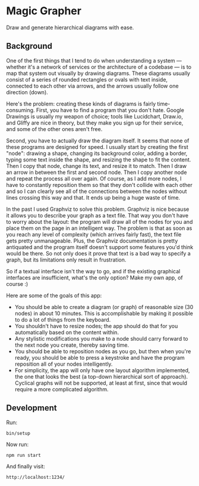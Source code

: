 # Magic Grapher

Draw and generate hierarchical diagrams with ease.

## Background

One of the first things that I tend to do when understanding a system —
whether it's a network of services or the architecture of a codebase —
is to map that system out visually by drawing diagrams.
These diagrams usually consist of a series of rounded rectangles or ovals with text inside,
connected to each other via arrows,
and the arrows usually follow one direction (down).

Here's the problem:
creating these kinds of diagrams is fairly time-consuming.
First, you have to find a program that you don't hate.
Google Drawings is usually my weapon of choice;
tools like Lucidchart, Draw.io, and Gliffy are nice in theory,
but they make you sign up for their service,
and some of the other ones aren't free.

Second, you have to actually draw the diagram itself.
It seems that none of these programs are designed for speed.
I usually start by creating the first "node":
drawing a shape,
changing its background color,
adding a border,
typing some text inside the shape,
and resizing the shape to fit the content.
Then I copy that node,
change its text,
and resize it to match.
Then I draw an arrow in between the first and second node.
Then I copy another node and repeat the process all over again.
Of course, as I add more nodes,
I have to constantly reposition them
so that they don't collide with each other
and so I can clearly see all of the connections between the nodes
without lines crossing this way and that.
It ends up being a huge waste of time.

In the past I used Graphviz to solve this problem.
Graphviz is nice because it allows you to describe your graph as a text file.
That way you don't have to worry about the layout:
the program will draw all of the nodes for you
and place them on the page in an intelligent way.
The problem is that as soon as you reach any level of complexity
(which arrives fairly fast),
the text file gets pretty unmanageable.
Plus, the Graphviz documentation is pretty antiquated
and the program itself doesn't support some features you'd think would be there.
So not only does it prove that text is a bad way to specify a graph,
but its limitations only result in frustration.

So if a textual interface isn't the way to go,
and if the existing graphical interfaces are insufficient,
what's the only option?
Make my own app, of course :)

Here are some of the goals of this app:

* You should be able to create a diagram (or graph) of reasonable size (30 nodes)
  in about 10 minutes.
  This is accomplishable by making it possible to do a lot of things from the keyboard.
* You shouldn't have to resize nodes;
  the app should do that for you automatically
  based on the content within.
* Any stylistic modifications you make to a node
  should carry forward to the next node you create,
  thereby saving time.
* You should be able to reposition nodes as you go,
  but then when you're ready,
  you should be able to press a keystroke
  and have the program reposition all of your nodes intelligently.
* For simplicity, the app will only have one layout algorithm implemented,
  the one that looks the best
  (a top-down hierarchical sort of approach).
  Cyclical graphs will not be supported, at least at first,
  since that would require a more complicated algorithm.

## Development

Run:

    bin/setup

Now run:

    npm run start

And finally visit:

    http://localhost:1234/
